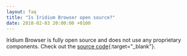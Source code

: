 ```yaml
---
layout: faq
title: "Is Iridium Browser open source?"
date: 2018-02-03 20:00:00 +0100
---
```


Iridium Browser is fully open source and does not use any proprietary components. Check out the [source code](/downloads/source "Iridium Browser - source code"){:target="_blank"}.